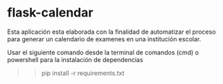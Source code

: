# flask-calendar
Esta aplicación esta elaborada con la finalidad de automatizar el proceso para generar un calendario de examenes en una institución escolar.


Usar el siguiente comando desde la terminal de comandos (cmd) o powershell para la instalación de dependencias
>>pip install -r requirements.txt
